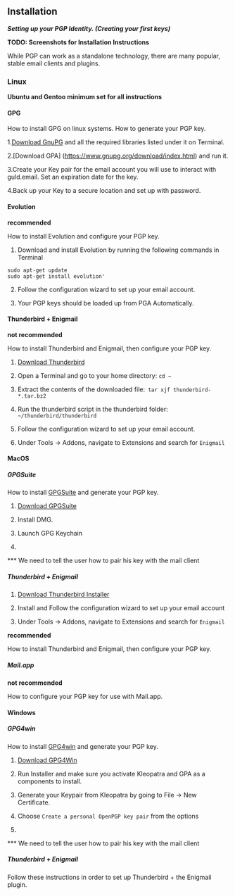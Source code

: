 ## Installation

***Setting up your PGP Identity. (Creating your first keys)***

__TODO: Screenshots for Installation Instructions__

While PGP can work as a standalone technology, there are many popular, stable email clients and plugins.

### Linux

**Ubuntu and Gentoo minimum set for all instructions**

#### GPG

How to install GPG on linux systems. How to generate your PGP key.

1.[Download GnuPG](https://www.gnupg.org/download/index.html) and all the required libraries listed under it on Terminal.

2.[Download GPA] (https://www.gnupg.org/download/index.html) and run it.

3.Create your Key pair for the email account you will use to interact with guld.email. Set an expiration date for the key.

4.Back up your Key to a secure location and set up with password.



#### Evolution

**recommended**


How to install Evolution and configure your PGP key.

1. Download and install Evolution by running the following commands in Terminal 
```sudo add-apt-repository ppa:gnome3-team/gnome3-staging
sudo apt-get update
sudo apt-get install evolution'
```

2. Follow the configuration wizard to set up your email account. 

3. Your PGP keys should be loaded up from PGA Automatically.



#### Thunderbird + Enigmail

**not recommended**

How to install Thunderbird and Enigmail, then configure your PGP key.

1. [Download Thunderbird](https://www.mozilla.org/en-US/thunderbird/)

2. Open a Terminal and go to your home directory: `cd ~`

3. Extract the contents of the downloaded file:` tar xjf thunderbird-*.tar.bz2`

4. Run the thunderbird script in the thunderbird folder: `~/thunderbird/thunderbird`

5. Follow the configuration wizard to set up your email account.

6. Under Tools -> Addons, navigate to Extensions and search for `Enigmail`



#### MacOS

##### GPGSuite

How to install [GPGSuite](https://gpgtools.org/gpgsuite.html) and generate your PGP key.


1. [Download GPGSuite](https://gpgtools.org/gpgsuite.html)

2. Install DMG.

3. Launch GPG Keychain 

4. 

*** We need to tell the user how to pair his key with the mail client

##### Thunderbird + Enigmail


1. [Download Thunderbird Installer](https://www.mozilla.org/en-US/thunderbird/all/)

2. Install and Follow the configuration wizard to set up your email account

3. Under Tools -> Addons, navigate to Extensions and search for `Enigmail`




**recommended**

How to install Thunderbird and Enigmail, then configure your PGP key.

##### Mail.app

**not recommended**

How to configure your PGP key for use with Mail.app.

#### Windows

##### GPG4win

How to install [GPG4win](https://www.gpg4win.org/) and generate your PGP key.

1. [Download GPG4Win](https://gpg4win.org/download.html)

2. Run Installer and make sure you activate Kleopatra and GPA as a components to install.

3. Generate your Keypair from Kleopatra by going to File -> New Certificate.

4. Choose `Create a personal OpenPGP key pair` from the options

5. 

*** We need to tell the user how to pair his key with the mail client

##### Thunderbird + Enigmail

Follow these instructions in order to set up Thunderbird + the Enigmail plugin.
